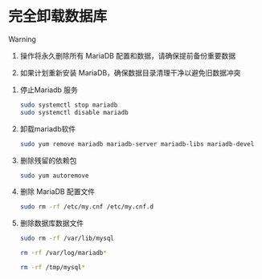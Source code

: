 # 完全卸载数据库

> [!Warning]
>
> 1. 操作将永久删除所有 MariaDB 配置和数据，请确保提前备份重要数据
>
> 2. 如果计划重新安装 MariaDB，确保数据目录清理干净以避免旧数据冲突



1. 停止Mariadb 服务

   ```bash
   sudo systemctl stop mariadb
   sudo systemctl disable mariadb
   ```

2. 卸载mariadb软件

   ```bash
   sudo yum remove mariadb mariadb-server mariadb-libs mariadb-devel
   ```

3. 删除残留的依赖包

   ```bash
   sudo yum autoremove
   ```

4. 删除 MariaDB 配置文件

   ```bash
   sudo rm -rf /etc/my.cnf /etc/my.cnf.d
   ```

5. 删除数据库数据文件

   ```bash
   sudo rm -rf /var/lib/mysql
   
   rm -rf /var/log/mariadb*
   
   rm -rf /tmp/mysql*
   ```

   